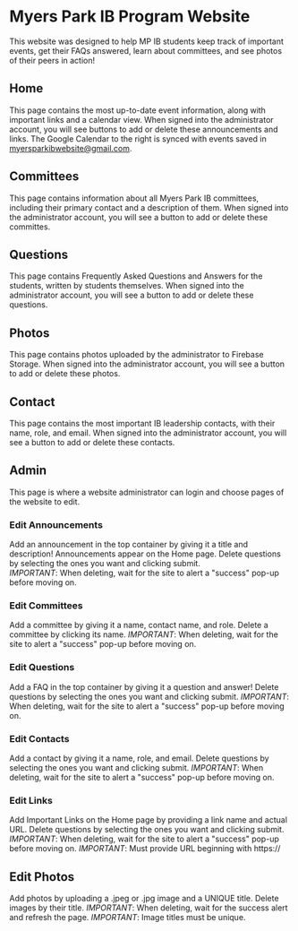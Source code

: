 # Myers Park IB Program Website

This website was designed to help MP IB students keep track of important events, get their FAQs answered, learn about committees, and see photos of their peers in action! 


## Home 

This page contains the most up-to-date event information, along with important links and a calendar view. When signed into the administrator account, you will see buttons to add or delete these announcements and links. The Google Calendar to the right is synced with events saved in myersparkibwebsite@gmail.com. 

## Committees 

This page contains information about all Myers Park IB committees, including their primary contact and a description of them. When signed into the administrator account, you will see a button to add or delete these committes. 

## Questions

This page contains Frequently Asked Questions and Answers for the students, written by students themselves. When signed into the administrator account, you will see a button to add or delete these questions. 

## Photos

This page contains photos uploaded by the administrator to Firebase Storage.  When signed into the administrator account, you will see a button to add or delete these photos. 

## Contact 

This page contains the most important IB leadership contacts, with their name, role, and email. When signed into the administrator account, you will see a button to add or delete these contacts.

## Admin 

This page is where a website administrator can login and choose pages of the website to edit. 

### Edit Announcements 

Add an announcement in the top container by giving it a title and description! Announcements appear on the Home page. Delete questions by selecting the ones you want and clicking submit.  
*IMPORTANT*: When deleting, wait for the site to alert a "success" pop-up before moving on. 

### Edit Committees 

Add a committee by giving it a name, contact name, and role. Delete a committee by clicking its name. 
*IMPORTANT*: When deleting, wait for the site to alert a "success" pop-up before moving on. 

### Edit Questions

Add a FAQ  in the top container by giving it a question and answer! Delete questions by selecting the ones you want and clicking submit. 
*IMPORTANT*: When deleting, wait for the site to alert a "success" pop-up before moving on. 

### Edit Contacts 

Add a contact by giving it a name, role, and email. Delete questions by selecting the ones you want and clicking submit. 
*IMPORTANT*: When deleting, wait for the site to alert a "success" pop-up before moving on. 

### Edit Links

Add Important Links on the Home page by providing a link name and actual URL. Delete questions by selecting the ones you want and clicking submit.
*IMPORTANT*: When deleting, wait for the site to alert a "success" pop-up before moving on. 
*IMPORTANT*: Must provide URL beginning with https://

## Edit Photos 

Add photos by uploading a .jpeg or .jpg image and a UNIQUE title. Delete images by their title. 
*IMPORTANT*: When deleting, wait for the success alert and refresh the page. 
*IMPORTANT*: Image titles must be unique. 

